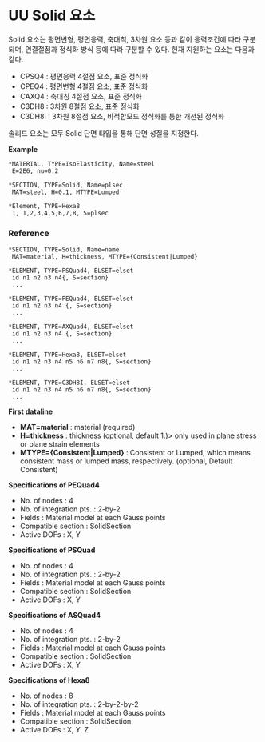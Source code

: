 # UU Solid 요소

Solid 요소는 평면변형, 평면응력, 축대칙, 3차원 요소 등과 같이 응력조건에 따라 구분되며, 연결절점과 정식화 방식 등에 따라 구분할 수 있다. 현재 지원하는 요소는 다음과 같다. 

- CPSQ4 : 평면응력 4절점 요소, 표준 정식화
- CPEQ4 : 평면변형 4절점 요소, 표준 정식화
- CAXQ4 : 축대칭 4절점 요소, 표준 정식화
- C3DH8 : 3차원 8절점 요소, 표준 정식화
- C3DH8I : 3차원 8절점 요소, 비적합모드 정식화를 통한 개선된 정식화

솔리드 요소는 모두 Solid 단면 타입을 통해 단면 성질을 지정한다. 

__Example__ 
```
*MATERIAL, TYPE=IsoElasticity, Name=steel
 E=2E6, nu=0.2

*SECTION, TYPE=Solid, Name=plsec
 MAT=steel, H=0.1, MTYPE=Lumped

*Element, TYPE=Hexa8
 1, 1,2,3,4,5,6,7,8, S=plsec
```


### Reference
```
*SECTION, TYPE=Solid, Name=name
 MAT=material, H=thickness, MTYPE={Consistent|Lumped}

*ELEMENT, TYPE=PSQuad4, ELSET=elset
 id n1 n2 n3 n4{, S=section}
 ...

*ELEMENT, TYPE=PEQuad4, ELSET=elset
 id n1 n2 n3 n4 {, S=section}
 ...

*ELEMENT, TYPE=AXQuad4, ELSET=elset
 id n1 n2 n3 n4 {, S=section}
 ...

*ELEMENT, TYPE=Hexa8, ELSET=elset
 id n1 n2 n3 n4 n5 n6 n7 n8{, S=section}
 ...

*ELEMENT, TYPE=C3DH8I, ELSET=elset
 id n1 n2 n3 n4 n5 n6 n7 n8{, S=section}
 ...
```

__First dataline__

- __MAT=material__ : material  (required)
- __H=thickness__ : thickness (optional, default 1.)> only used in plane stress or plane strain elements
- __MTYPE={Consistent|Lumped}__ : Consistent or Lumped, which means consistent mass or lumped mass, respectively. (optional, Default Consistent)

__Specifications of PEQuad4__

- No. of nodes : 4
- No. of integration pts. : 2-by-2
- Fields : Material model at each Gauss points
- Compatible section : SolidSection
- Active DOFs : X, Y


__Specifications of PSQuad__

- No. of nodes : 4
- No. of integration pts. : 2-by-2
- Fields : Material model at each Gauss points
- Compatible section : SolidSection
- Active DOFs : X, Y

__Specifications of ASQuad4__

- No. of nodes : 4
- No. of integration pts. : 2-by-2
- Fields : Material model at each Gauss points
- Compatible section : SolidSection
- Active DOFs : X, Y

__Specifications of Hexa8__

- No. of nodes : 8
- No. of integration pts. : 2-by-2-by-2
- Fields : Material model at each Gauss points
- Compatible section : SolidSection
- Active DOFs : X, Y, Z

